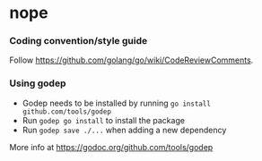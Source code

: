 # nope

### Coding convention/style guide

Follow https://github.com/golang/go/wiki/CodeReviewComments.

### Using godep

- Godep needs to be installed by running `go install github.com/tools/godep`
- Run `godep go install` to install the package
- Run `godep save ./...` when adding a new dependency

More info at https://godoc.org/github.com/tools/godep

